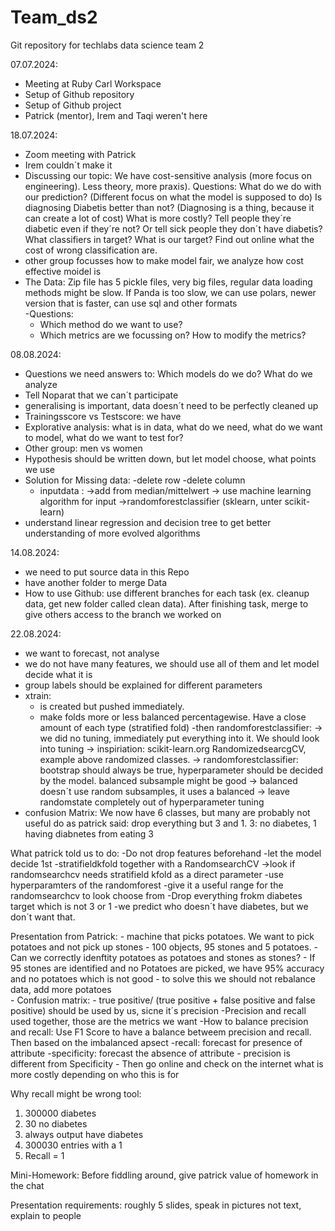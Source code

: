 # Team_ds2
Git repository for techlabs data science team 2

07.07.2024:
 - Meeting at Ruby Carl Workspace
 - Setup of Github repository
 - Setup of Github project
 - Patrick (mentor), Irem and Taqi weren't here

18.07.2024:
 - Zoom meeting with Patrick
 - Irem couldn´t make it
 - Discussing our topic:
    We have cost-sensitive analysis (more focus on engineering). Less theory, more praxis).
    Questions:
     What do we do with our prediction? (Different focus on what the model is supposed to do)
     Is diagnosing Diabetis better than not? (Diagnosing is a thing, because it can create a lot of cost)
     What is more costly? Tell people they´re diabetic even if they´re not? Or tell sick people they don´t have diabetis?
     What classifiers in target? What is our target? Find out online what the cost of wrong classification are.
  - other group focusses how to make model fair, we analyze how cost effective moidel is
  - The Data:
     Zip file has 5 pickle files, very big files, regular data loading methods might be slow. If Panda is too slow, we can use polars, newer version that is faster, can use sql and other formats       
  -Questions:
    - Which method do we want to use?
    - Which metrics are we focussing on? How to modify the metrics?

08.08.2024:
  -  Questions we need answers to: Which models do we do? What do we analyze
  -  Tell Noparat that we can´t participate
  -  generalising is important, data doesn´t need to be perfectly cleaned up
  -  Trainingsscore vs Testscore: we have
  -  Explorative analysis: what is in data, what do we need, what do we want to model, what do we want to test for?
  -  Other group: men vs women
  -  Hypothesis should be written down, but let model choose, what points we use
  -  Solution for Missing data:
      -delete row
      -delete column
      - inputdata :
        ->add from median/mittelwert 
        -> use machine learning algorithm for input
        ->randomforestclassifier  (sklearn, unter scikit-learn)
   - understand linear regression and decision tree to get better understanding of more evolved algorithms

   14.08.2024:
   - we need to put source data in this Repo
   -  have another folder to merge Data 
   -  How to use Github: use different branches for each task (ex. cleanup data, get new folder called clean data). After finishing task, merge to give others access to the branch we worked on


  22.08.2024:
  
- we want to forecast, not analyse
- we do not have many features, we should use all of them and let model decide what it is
- group labels should be explained for different parameters
- xtrain:
	- is created but pushed immediately. 
	- make folds more or less balanced percentagewise. Have a close amount of each type (stratified fold)
-then randomforestclassifier: 
		-> we did no tuning, immediately put everything into it. We should look into tuning
		-> inspiriation: scikit-learn.org RandomizedsearcgCV, example above randomized classes.
		-> randomforestclassifier: bootstrap should always be true, hyperparameter should be decided by the model. balanced subsample might be good
			-> balanced doesn´t use random subsamples, it uses a balanced 
			-> leave randomstate completely out of hyperparameter tuning 
- confusion Matrix: 
	We now have 6 classes, but many are probably not useful
	do as patrick said: drop everything but 3 and 1. 3: no diabetes, 1 having diabnetes from eating 3


What patrick told us to do:
	-Do not drop features beforehand
	-let the model decide 1st
	-stratifieldkfold together with a RandomsearchCV
		->look if randomsearchcv needs stratifield kfold as a direct parameter
	-use hyperparamters of the randomforest
	-give it a useful range for the randomsearchcv to look choose from
	-Drop everything frokm diabetes target which is not 3 or 1
	-we predict who doesn´t have diabetes, but we don´t want that.
	

Presentation from Patrick:
	- machine that picks potatoes. We want to pick potatoes and not pick up stones
	- 100 objects, 95 stones and 5 potatoes. 
	- Can we correctly idenftity potatoes as potatoes and stones as stones?
	- If 95 stones are identified and no Potatoes are picked, we have 95% accuracy and no potatoes which is not good
	- to solve this we should not rebalance data, add more potatoes 	
	- Confusion matrix: 
		- true positive/ (true positive + false positive and false positive) should be used by us, sicne it´s precision
	 -Precision and recall used together, those are the metrics we want
	-How to balance precision and recall:
		Use F1 Score to have a balance betweem precision and recall. Then based on the imbalanced apsect
		-recall: forecast for presence of attribute
		-specificity: forecast the absence of attribute
		- precision is different from Specificity
		- Then go online and check on the internet what is more costly depending on who this is for
			
Why recall might be wrong tool:
 1. 300000 diabetes
 2. 30 no diabetes
 3. always output have diabetes
 4. 300030 entries with a 1
 5. Recall = 1

Mini-Homework:
	Before fiddling around, give patrick value of homework in the chat

Presentation requirements: roughly 5 slides, speak in pictures not text, explain to people


